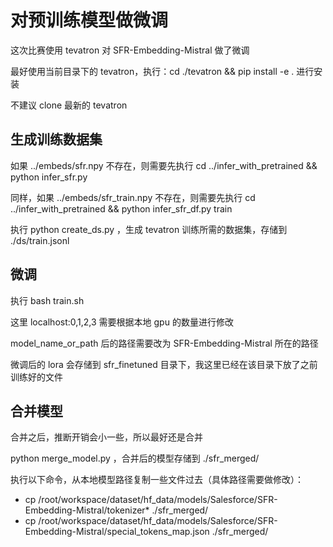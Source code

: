 # 对预训练模型做微调

这次比赛使用 tevatron 对 SFR-Embedding-Mistral 做了微调

最好使用当前目录下的 tevatron，执行：cd ./tevatron && pip install -e . 进行安装

不建议 clone 最新的 tevatron

## 生成训练数据集

如果 ../embeds/sfr.npy 不存在，则需要先执行 cd ../infer_with_pretrained && python infer_sfr.py

同样，如果 ../embeds/sfr_train.npy 不存在，则需要先执行 cd ../infer_with_pretrained && python infer_sfr_df.py train

执行 python create_ds.py ，生成 tevatron 训练所需的数据集，存储到 ./ds/train.jsonl

## 微调

执行 bash train.sh

这里 localhost:0,1,2,3 需要根据本地 gpu 的数量进行修改

model_name_or_path 后的路径需要改为 SFR-Embedding-Mistral 所在的路径

微调后的 lora 会存储到 sfr_finetuned 目录下，我这里已经在该目录下放了之前训练好的文件

## 合并模型

合并之后，推断开销会小一些，所以最好还是合并

python merge_model.py ，合并后的模型存储到 ./sfr_merged/

执行以下命令，从本地模型路径复制一些文件过去（具体路径需要做修改）：
- cp /root/workspace/dataset/hf_data/models/Salesforce/SFR-Embedding-Mistral/tokenizer* ./sfr_merged/
- cp /root/workspace/dataset/hf_data/models/Salesforce/SFR-Embedding-Mistral/special_tokens_map.json ./sfr_merged/